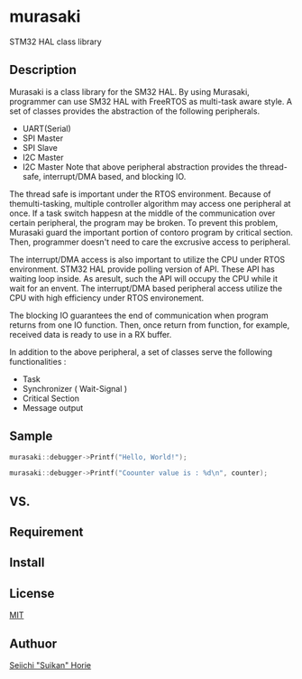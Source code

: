 # murasaki
STM32 HAL class library

## Description
Murasaki is a class library for the SM32 HAL. 
By using Murasaki, programmer can use SM32 HAL with FreeRTOS as multi-task aware style. 
A set of classes provides the abstraction of the following peripherals. 
 * UART(Serial)
 * SPI Master
 * SPI Slave
 * I2C Master
 * I2C Master
Note that above peripheral abstraction provides the thread-safe, interrupt/DMA based, and blocking IO.

The thread safe is important under the RTOS environment. 
Because of themulti-tasking, multiple controller algorithm may access one peripheral at once. 
If a task switch happesn at the middle of the communication over certain peripheral, 
the program may be broken.
To prevent this problem, Murasaki guard the important portion of contoro program by critical section.
Then, programmer doesn't need to care the excrusive access to peripheral.

The interrupt/DMA access is also important to utilize the CPU under RTOS environment.
STM32 HAL provide polling version of API. These API has waiting loop inside. 
As aresult, such the API will occupy the CPU while it wait for an envent.
The interrupt/DMA based peripheral access utilize the CPU with high efficiency under RTOS environement.

The blocking IO guarantees the end of communication when program returns from one IO function.
Then, once return from function, for example, received data is ready to use in a RX buffer.

In addition to the above peripheral, a set of classes serve the following functionalities :
 * Task
 * Synchronizer ( Wait-Signal )
 * Critical Section
 * Message output
 
## Sample
```C++
murasaki::debugger->Printf("Hello, World!");
```

```C++
murasaki::debugger->Printf("Coounter value is : %d\n", counter);
```



## VS. 
## Requirement
## Install
## License
[MIT](https://github.com/suikan4github/murasaki/blob/master/LICENSE)
## Authuor 
[Seiichi "Suikan" Horie](https://github.com/suikan4github)